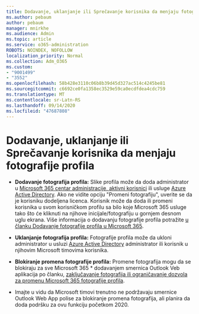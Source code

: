 ```yaml
---
title: Dodavanje, uklanjanje ili Sprečavanje korisnika da menjaju fotografije profila
ms.author: pebaum
author: pebaum
manager: mnirkhe
ms.audience: Admin
ms.topic: article
ms.service: o365-administration
ROBOTS: NOINDEX, NOFOLLOW
localization_priority: Normal
ms.collection: Adm_O365
ms.custom:
- "9001499"
- "3552"
ms.openlocfilehash: 58b428e3110c06b8b39d45d327ac514c4245be81
ms.sourcegitcommit: c6692ce0fa1358ec3529e59ca0ecdfdea4cdc759
ms.translationtype: MT
ms.contentlocale: sr-Latn-RS
ms.lasthandoff: 09/14/2020
ms.locfileid: "47687808"
---
```

# <a name="add-remove-or-prevent-users-from-changing-profile-photos"></a>Dodavanje, uklanjanje ili Sprečavanje korisnika da menjaju fotografije profila

- **Dodavanje fotografija profila:** Slike profila može da doda administrator u [Microsoft 365 centar administracije, aktivni korisnici](https://admin.microsoft.com/Adminportal/Home?source=applauncher#/users) ili usluge  [Azure Active Directory](https://portal.azure.com/#blade/Microsoft_AAD_IAM/UsersManagementMenuBlade/AllUsers).  Ako ne vidite opciju "Promeni fotografiju", uverite se da je korisniku dodeljena licenca. Korisnik može da doda ili promeni korisnika u svom korisničkom profilu sa bilo koje Microsoft 365 usluge tako što će kliknuti na njihove inicijale/fotografiju u gornjem desnom uglu ekrana. Više informacija o dodavanju fotografije profila potražite [u članku Dodavanje fotografije profila u Microsoft 365](https://support.office.com/article/add-your-profile-photo-to-office-365-2eaf93fd-b3f1-43b9-9cdc-bdcd548435b7).

- **Uklanjanje fotografija profila:** Fotografije profila može da ukloni administrator u usluzi [Azure Active Directory](https://portal.azure.com/#blade/Microsoft_AAD_IAM/UsersManagementMenuBlade/AllUsers) administrator ili korisnik u njihovim Microsoft timovima korisnika.

- **Blokiranje promena fotografije profila:** Promene fotografija mogu da se blokiraju za sve Microsoft 365 * dodavanjem smernica Outlook Veb aplikacija po članku, [zaključavanje fotografija ili ograničavanje dozvola za promenu Microsoft 365 fotografije profila](https://answers.microsoft.com/msoffice/forum/msoffice_o365admin-mso_manage/locking-photos-or-restricting-permissions-to/1d19ae4f-de5d-4c3d-a0ad-4b8b8ac32e3d).

* Imajte u vidu da Microsoft timovi trenutno ne podržavaju smernice Outlook Web App polise za blokiranje promena fotografija, ali planira da doda podršku za ovu funkciju početkom 2020.
